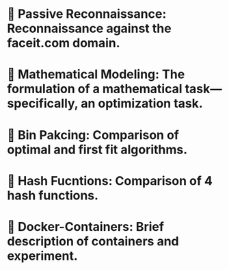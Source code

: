 # 🧮 Passive Reconnaissance: Reconnaissance against the faceit.com domain.
# 🧮 Mathematical Modeling: The formulation of a mathematical task—specifically, an optimization task.
# 🧮 Bin Pakcing: Comparison of optimal and first fit algorithms.
# 🧮 Hash Fucntions: Comparison of 4 hash functions.
# 🧮 Docker-Containers: Brief description of containers and experiment.
